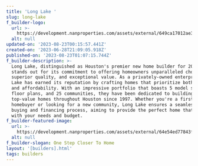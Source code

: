 ```yaml
---
title: 'Long Lake '
slug: long-lake
f_builder-logo:
  url: >-
    https://development.nanproperties.com/assets/external/649ca17012ae3cd835fd9272_25th20anniversary-long20lake20logo.jpg
  alt: null
updated-on: '2023-08-23T00:15:57.441Z'
created-on: '2023-06-28T21:09:05.918Z'
published-on: '2023-08-23T01:07:15.744Z'
f_builder-description: >-
  Long Lake, distinguished as Houston's premier new home builder for 2023,
  stands out for its commitment to offering homeowners unparalleled choices,
  superior quality, and exceptional value. As a privately-owned enterprise, Long
  Lake has earned its reputation by crafting homes that prioritize both quality
  and affordability. With an impressive portfolio that boasts 5 model series, 46
  floor plans, and 25 communities, they have been dedicated to building
  top-value homes throughout Houston since 1997. Whether you're a first-time
  homebuyer or looking for a new community, Long Lake ensures a seamless home
  buying and financing process, aiming to provide the perfect home that aligns
  with your needs and budget.
f_builder-featured-image:
  url: >-
    https://development.nanproperties.com/assets/external/64e54ed77843fd352fec5c72_new-homes-houston-tx-long-lake20copy.jpeg
  alt: null
f_builder-slogan: One Step Closer To Home
layout: '[builders].html'
tags: builders
---
```



